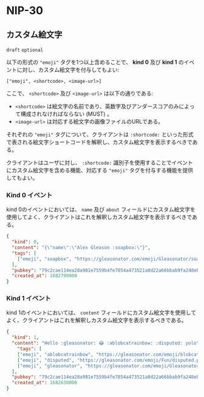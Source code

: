NIP-30
======

カスタム絵文字
------------

`draft` `optional`

以下の形式の `"emoji"` タグを1つ以上含めることで、 **kind 0** 及び **kind 1** のイベントに対し、カスタム絵文字を付与してもよい:

```
["emoji", <shortcode>, <image-url>]
```

ここで、 `<shortcode>` 及び `<image-url>` は以下の通りである:

- `<shortcode>` は絵文字の名前であり、英数字及びアンダースコアのみによって構成されなければならない (MUST) 。
- `<image-url>` は対応する絵文字の画像ファイルのURLである。

それぞれの `"emoji"` タグについて、クライアントは `:shortcode:` といった形式で表される絵文字ショートコードを解釈し、カスタム絵文字を表示するべきである。

クライアントはユーザに対し、 `:shortcode:` 識別子を使用することでイベントにカスタム絵文字を含める機能、対応する `"emoji"` タグを付与する機能を提供してもよい。

### Kind 0 イベント

kind 0のイベントにおいては、 `name` 及び `about` フィールドにカスタム絵文字を使用してよく、クライアントはこれを解釈しカスタム絵文字を表示するべきである。

```json
{
  "kind": 0,
  "content": "{\"name\":\"Alex Gleason :soapbox:\"}",
  "tags": [
    ["emoji", "soapbox", "https://gleasonator.com/emoji/Gleasonator/soapbox.png"]
  ],
  "pubkey": "79c2cae114ea28a981e7559b4fe7854a473521a8d22a66bbab9fa248eb820ff6",
  "created_at": 1682790000
}
```

### Kind 1 イベント

kind 1のイベントにおいては、 `content` フィールドにカスタム絵文字を使用してよく、クライアントはこれを解釈しカスタム絵文字を表示するべきである。

```json
{
  "kind": 1,
  "content": "Hello :gleasonator: 😂 :ablobcatrainbow: :disputed: yolo",
    "tags": [
    ["emoji", "ablobcatrainbow", "https://gleasonator.com/emoji/blobcat/ablobcatrainbow.png"],
    ["emoji", "disputed", "https://gleasonator.com/emoji/Fun/disputed.png"],
    ["emoji", "gleasonator", "https://gleasonator.com/emoji/Gleasonator/gleasonator.png"]
  ],
  "pubkey": "79c2cae114ea28a981e7559b4fe7854a473521a8d22a66bbab9fa248eb820ff6",
  "created_at": 1682630000
}
```
